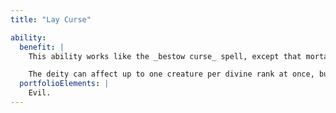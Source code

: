 ```yaml
---
title: "Lay Curse"

ability:
  benefit: |
    This ability works like the _bestow curse_ spell, except that mortals get no save. Deities of equal or lesser rank are subject to this ability, but are allowed Will saves (DC 10 + the deity's Charisma modifier + the deity's divine rank) to resist. The curse can be removed only by a deity of equal or higher rank than the cursing deity.

    The deity can affect up to one creature per divine rank at once, but no more than that number each day. All must be within the deity's line of sight when first affected.
  portfolioElements: |
    Evil.
---
```

